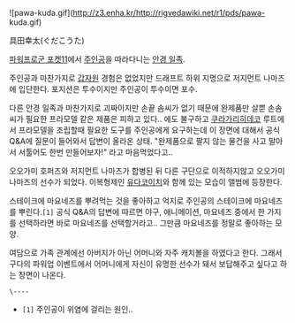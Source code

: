 ![pawa-kuda.gif](http://z3.enha.kr/http://rigvedawiki.net/r1/pds/pawa-
kuda.gif)

具田幸太(ぐだこうた)

[파워프로군 포켓11](%ED%8C%8C%EC%9B%8C%ED%94%84%EB%A1%9C%EA%B5%B0%20%ED%8F%AC%EC%BC%9311.md)에서 [주인공](%ED%8C%8C%EC%9B%8C%ED%94%84%EB%A1%9C%EA%B5%B0.md)을 따라다니는
[안경 일족](%EC%95%88%EA%B2%BD%20%EC%9D%BC%EC%A1%B1.md).

주인공과 마찬가지로 [갑자원](%EA%B0%91%EC%9E%90%EC%9B%90.md) 경험은 없었지만 드래프트 하위 지명으로 저지먼트
나마즈에 입단한다. 포지션은 투수이지만 주인공이 투수이면 포수.

다른 안경 일족과 마찬가지로 괴짜이지만 손끝 솜씨가 없기 때문에 완제품만 살뿐 손솜씨가 필요한 프라모델 같은 제품은 피하고 있다.. 에도
불구하고 [쿠라가리히데코](%EC%BF%A0%EB%9D%BC%EA%B0%80%EB%A6%AC%20%ED%9E%88%EB%8D%B0%EC%BD%94.md)
루트에서 프라모델을 조립할때 필요한 도구를 주인공에게 요구하는데 이 장면에 대해서 공식 Q&A에 질문이 들어와서 답변이 올라온 상태.
"완제품으로 팔지 않는 물건을 사고 말아서 서툴어도 한번 만들어보자!" 라고 마음먹었다고..

오오가미 호퍼즈와 저지먼트 나마즈가 합병된 뒤 다른 구단으로 이적하지않고 오오가미 나마즈의 선수가 되었다. 이복형제인 [유다코이치](%EC%9C%A0%EB%8B%A4%20%EC%BD%94%EC%9D%B4%EC%B9%98.md)와 함께 있는 모습이 앨범에
등장한다.

스테이크에 마요네즈를 뿌려먹는 것을 좋아하고 억지로 주인공의 스테이크에 마요네즈를 뿌린다.`[1]` 공식 Q&A의 답변에 따르면 야구,
애니메이션, 마요네즈 중에서 한 가지를 선택하라면 바로 마요네즈를 선택할거라고.. 그만큼 마요네즈를 정말로 좋아하는 모양.

여담으로 가족 관계에선 아버지가 아닌 어머니와 자주 캐치볼을 하였다고 한다. 그래서 구다의 파워업 이벤트에서 어머니에게 자신이 유명한 선수가
돼서 보답해주고 싶다고 하는 장면이 나온다.

`\----`

  * `[1]` 주인공이 위염에 걸리는 원인..

